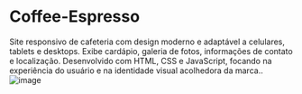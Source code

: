 # Coffee-Espresso
Site responsivo de cafeteria com design moderno e adaptável a celulares, tablets e desktops. Exibe cardápio, galeria de fotos, informações de contato e localização. Desenvolvido com HTML, CSS e JavaScript, focando na experiência do usuário e na identidade visual acolhedora da marca..
![image](https://github.com/user-attachments/assets/11c0479f-08ff-4d59-8fbb-5b8743357336)
